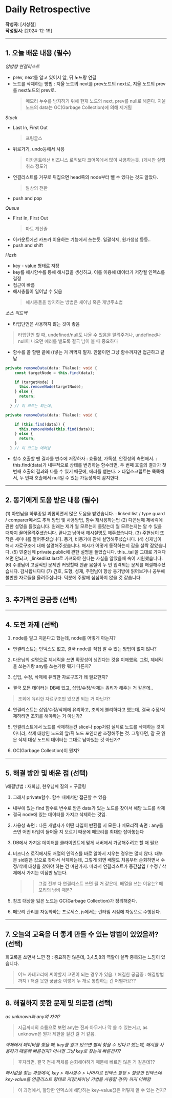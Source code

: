 # Daily Retrospective  
**작성자**: [서성철]  
**작성일시**: [2024-12-19]  

---
## 1. 오늘 배운 내용 (필수)  

*양방향 연결리스트*
- prev, next를 알고 있어서 앞, 뒤 노드랑 연결 
- 노드를 삭제하는 방법 : 지울 노드의 next를 prev노드의 next로, 지울 노드의 prev를 next노드의 prev로.
  > 메모리 누수를 방지하기 위해 현재 노드의 next, prev를 null로 해준다.
  > 지울 노드의 data는 GC(Garbage Collection)에 의해 제거됨

*Stack*
- Last In, First Out
  > 프링글스
- 뒤로가기, undo등에서 사용
  > 이카운트에선 비즈니스 로직보다 코어쪽에서 많이 사용하는듯. (게시판 실행취소 정도?)
- 연결리스트를 거꾸로 뒤집으면 head쪽의 node부터 뺄 수 있다는 것도 알았다. 
  > 발상의 전환
- push and pop

*Queue*
- First In, First Out
  > 마트 계산줄
- 이카운트에선 카프카 이용하는 기능에서 쓰는듯. 일괄삭제, 원가생성 등등..
- push and shift

*Hash*
- key - value 형태로 저장
- key를 해시함수를 통해 해시값을 생성하고, 이를 이용해 데이터가 저장될 인덱스를 결정
- 접근이 빠름 
- 해시충돌이 일어날 수 있음
  > 해시충돌을 방지하는 방법은 체이닝 혹은 개방주소법

*소스 피드백*
- 타입단언은 사용하지 않는 것이 좋음
 > 타입단언 할 때, undefined/null도 나올 수 있음을 알려주거나, undefined나 null이 나오면 에러를 뱉도록
 > 결국 남이 볼 때 중요하다
- 함수를 콜 할땐 끝에 ()넣는 거 까먹지 말자. 안붙이면 그냥 함수까지만 접근하고 끝남

```typescript
private removeData(data: TValue): void {
    const targetNode = this.find(data);

    if (targetNode) {
      this.removeNode(targetNode);
    } else {
      return;
    }
  } // 이 코드는 되는데,  

private removeData(data: TValue): void {

    if (this.find(data)) {
      this.removeNode(this.find(data));
    } else {
      return;
    }
  } // 이 코드는 에러남
```
- 함수 호출할 땐 결과를 변수에 저장하자 : 효율성, 가독성, 안정성의 측면에서.
    : this.find(data)가 내부적으로 상태를 변경하는 함수라면, 두 번째 호출의 결과가 첫 번째 호출의 결과와 다를 수 있기 때문에, 에러를 뱉는다.
      > 타입스크립트는 똑똑해서, 두 번째 호출에서 null일 수 있는 가능성까지 감지한다.

---
## 2. 동기에게 도움 받은 내용 (필수)
(1) 아연님을 하루종일 괴롭히면서 많은 도움을 받았습니다. : linked list / type guard / comparer메서드 추적 방법 및 사용방법, 함수 재사용하는법
(2) 다은님께 제네릭에 관한 설명을 들었습니다. 원래는 제가 뭘 모르는지 몰랐는데 뭘 모르는지는 알 수 있을 때까지 끌어올려주셨습니다. 끝나고 남아서 해시설명도 해주셨습니다.
(3) 주현님이 또 작은 세미나를 열어주셨습니다. 동기, 비동기에 관해 설명해주셨습니다.
(4) 성재님이 해시 자료구조에 대해 설명해주셨습니다. 해시가 어떻게 동작하는지 감을 살짝 잡았습니다.
(5) 민준님께 private,public에 관한 설명을 들었습니다. this._tail을 그대로 가져다 쓰면 안되고, _linkedlist.last로 가져와야 한다는 사실을 알았을때 속이 시원했습니다.
(6) 수경님이 고질적인 문제인 커밋할때 맨끝 음절이 두 번 입력되는 문제를 해결해주셨습니다. 감사합니다다
(7) 건호, 도형, 성재, 주현님이 항상 동기방에 읽어보거나 공부해볼만한 자료들을 올려주십니다. 덕분에 주말에 심심하지 않을 것 같습니다.

---
## 3. 추가적인 궁금증 (선택)



---
## 4. 도전 과제 (선택)  

1. node를 알고 지운다고 했는데, node를 어떻게 아는지?
 - 연결리스트는 인덱스도 없고, 결국 node를 직접 알 수 있는 방법이 없지 않나?

2. 다은님의 설명으로 제네릭을 쓰면 확장성이 생긴다는 것을 이해했음. 그럼, 제네릭을 쓰는거랑 any를 쓰는거랑 뭐가 다른지?

3. 삽입, 수정, 삭제에 유리한 자료구조가 왜 필요한지?
 - 결국 모든 데이터는 DB에 있고, 삽입/수정/삭제는 쿼리가 해주는 거 같은데..
  > 조회에 유리한 자료구조만 있으면 되는 거 아닌가?

4. 연결리스트는 삽입/수정/삭제에 유리하고, 조회에 불리하다고 했는데, 결국 수정/삭제하려면 조회를 해야하는 거 아닌가?

5. 연결리스트에서 노드를 삭제하는건 slice나 pop처럼 실제로 노드를 삭제하는 것이 아니라, 삭제 대상인 노드의 앞/뒤 노드 포인터만 조정해주는 것.
   그렇다면, 갈 곳 잃은 삭제 대상 노드의 데이터는 그대로 남아있는 것 아닌가?    

6. GC(Garbage Collection)이 뭔지?


---
## 5. 해결 방안 및 배운 점 (선택)  

\\해결방법 : 재희님, 현우님께 질의 + 구글링 
 
1. 그래서 private함수. 함수 내에서만 접근할 수 있음
 - 내부에 있는 find 함수로 변수로 받은 data가 있는 노드를 찾아서 해당 노드를 삭제
 - 결국 node에 있는 데이터를 가지고 삭제하는 것임.

2. 사용성 측면 : 다른 개발자가 어떤 타입이 반환될 지 모른다
   메모리적 측면 : any를 쓰면 어떤 타입이 들어올 지 모르기 때문에 메모리를 최대한 잡아놓는다

3. DB에서 가져온 데이터를 클라이언트에 맞게 서버에서 가공해주려고 할 때 필요.

4. 비즈니스 로직에서도 배열의 인덱스를 바로 알아서 지우는 경우는 많지 않다. 대부분 sid같은 값으로 찾아서 삭제하는데,
   그렇게 되면 배열도 처음부터 순회하면서 수정/삭제 대상을 찾아야 하는 건 마찬가지. 
   따라서 연결리스트가 중간삽입 / 수정 / 삭제에서 가지는 이점만 남는다.
   >> 그럼 전부 다 연결리스트 쓰면 될 거 같은데, 배열을 쓰는 이유는? 메모리의 낭비 때문?

5. 참조 대상을 잃은 노드는 GC(Garbage Collection)가 정리해준다.

6. 메모리 관리를 자동화하는 프로세스, js에서는 런타임 시점에 자동으로 수행된다.
   


---
## 7. 오늘의 교육을 더 좋게 만들 수 있는 방법이 있었을까? (선택) 
회고록을 쓰면서 느낀 점 : 중요하진 않은데, 3,4,5,8의 역할이 살짝 중복되는 느낌이 있습니다.
> 어느 카테고리에 써야할지 고민이 되는 경우가 있음.
\\ 해결한 궁금증 : 해결방법까지
\\ 해결 못한 궁금증 
> 이렇게 두 개로 통합하는 건 어떨까요??

---
## 8. 해결하지 못한 문제 및 의문점 (선택)  

*as unknown과 any의 차이?*
 > 지금까지의 흐름으로 보면 any는 진짜 아무거나 막 쓸 수 있는거고, as unknown은 뭔가 제한을 걸긴 걸 거 같음.

*객체에서 데이터를 찾을 때, key를 알고 있으면 빨리 찾을 수 있다고 했는데, 해시를 사용하기 때문에 빠른건지? 아니면 그냥 key로 찾는게 빠른건지?*
 > 후자라면, 결국 전체 객체를 순회해야하기 때문에 빠르진 않은 거 같은데??

*해시값을 찾는 과정에서, key > 해시함수 > 나머지로 인덱스 할당 > 할당한 인덱스에 key-value를 연결리스트 형태로 저장(체이닝 기법을 사용할 경우) 까지 이해함*
 > 이 과정에서, 할당한 인덱스에 해당하는 key-value값은 어떻게 알 수 있는 건지?